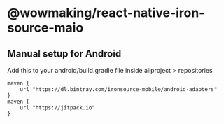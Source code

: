 # @wowmaking/react-native-iron-source-maio

## Manual setup for Android
Add this to your android/build.gradle file inside allproject > repositories

```
maven {
    url "https://dl.bintray.com/ironsource-mobile/android-adapters"
}
maven {
    url "https://jitpack.io"
}
```
